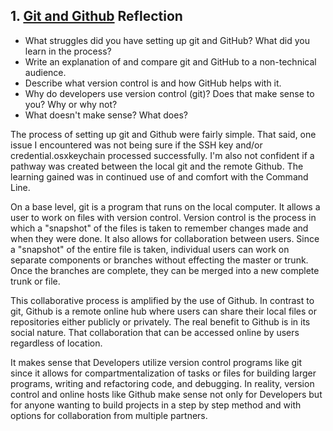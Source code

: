 ## 1. [Git and Github](1_get_started/readme.md) Reflection

* What struggles did you have setting up git and GitHub? What did you learn in the process?
* Write an explanation of and compare git and GitHub to a non-technical audience. 
* Describe what version control is and how GitHub helps with it.
* Why do developers use version control (git)? Does that make sense to you? Why or why not?
* What doesn't make sense? What does?

<!-- Add your reflection here. Remove the comment markers -->
The process of setting up git and Github were fairly simple. That said, one issue I encountered was not being sure if the SSH key and/or credential.osxkeychain processed successfully. I'm also not confident if a pathway was created between the local git and the remote Github. The learning gained was in continued use of and comfort with the Command Line.

On a base level, git is a program that runs on the local computer. It allows a user to work on files with version control. Version control is the process in which a "snapshot" of the files is taken to remember changes made and when they were done. It also allows for collaboration between users. Since a "snapshot" of the entire file is taken, individual users can work on separate components or branches without effecting the master or trunk. Once the branches are complete, they can be merged into a new complete trunk or file. 

This collaborative process is amplified by the use of Github. In contrast to git, Github is a remote online hub where users can share their local files or repositories either publicly or privately. The real benefit to Github is in its social nature. That collaboration that can be accessed online by users regardless of location.

It makes sense that Developers utilize version control programs like git since it allows for compartmentalization of tasks or files for building larger programs, writing and refactoring code, and debugging. In reality, version control and online hosts like Github make sense not only for Developers but for anyone wanting to build projects in a step by step method and with options for collaboration from multiple partners.
